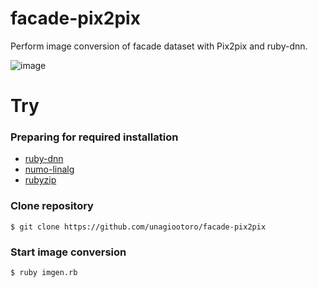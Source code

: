 # facade-pix2pix
Perform image conversion of facade dataset with Pix2pix and ruby-dnn.

![image](https://user-images.githubusercontent.com/5798442/75152329-1df5cb00-574c-11ea-8620-f823d6a32fb9.png)

# Try
### Preparing for required installation
* [ruby-dnn](https://github.com/unagiootoro/ruby-dnn)
* [numo-linalg](https://github.com/ruby-numo/numo-linalg)
* [rubyzip](https://github.com/rubyzip/rubyzip)

### Clone repository
```
$ git clone https://github.com/unagiootoro/facade-pix2pix
```

### Start image conversion
```
$ ruby imgen.rb
```
